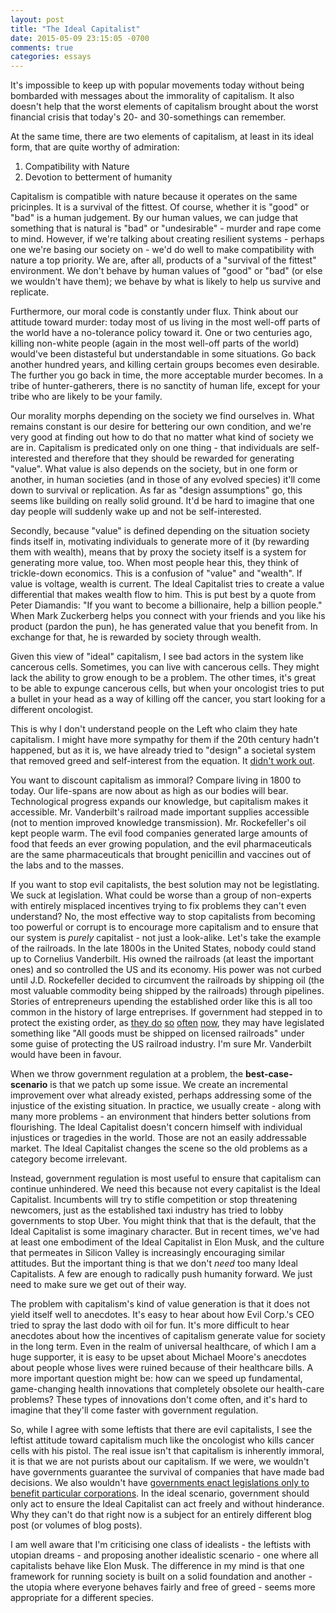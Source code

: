 ```yaml
---
layout: post
title: "The Ideal Capitalist"
date: 2015-05-09 23:15:05 -0700
comments: true
categories: essays
---
```


It's impossible to keep up with popular movements today without being bombarded with messages about the immorality of capitalism. It also doesn't help that the worst elements of capitalism brought about the worst financial crisis that today's 20- and 30-somethings can remember.

At the same time, there are two elements of capitalism, at least in its ideal form, that are quite worthy of admiration:

<!-- More -->

1. Compatibility with Nature
2. Devotion to betterment of humanity

Capitalism is compatible with nature because it operates on the same pricinples. It is a survival of the fittest. Of course, whether it is "good" or "bad" is a human judgement. By our human values, we can judge that something that is natural is "bad" or "undesirable" - murder and rape come to mind. However, if we're talking about creating resilient systems - perhaps one we're basing our society on - we'd do well to make compatibility with nature a top priority. We are, after all, products of a "survival of the fittest" environment. We don't behave by human values of "good" or "bad" (or else we wouldn't have them); we behave by what is likely to help us survive and replicate.

Furthermore, our moral code is constantly under flux. Think about our attitude toward murder: today most of us living in the most well-off parts of the world have a no-tolerance policy toward it. One or two centuries ago, killing non-white people (again in the most well-off parts of the world) would've been distasteful but understandable in some situations. Go back another hundred years, and killing certain groups becomes even desirable. The further you go back in time, the more acceptable murder becomes. In a tribe of hunter-gatherers, there is no sanctity of human life, except for your tribe who are likely to be your family.

Our morality morphs depending on the society we find ourselves in. What remains constant is our desire for bettering our own condition, and we're very good at finding out how to do that no matter what kind of society we are in. Capitalism is predicated only on one thing - that individuals are self-interested and therefore that they should be rewarded for generating "value". What value is also depends on the society, but in one form or another, in human societies (and in those of any evolved species) it'll come down to survival or replication. As far as "design assumptions" go, this seems like building on really solid ground. It'd be hard to imagine that one day people will suddenly wake up and not be self-interested.

Secondly, because "value" is defined depending on the situation society finds itself in, motivating individuals to generate more of it (by rewarding them with wealth), means that by proxy the society itself is a system for generating more value, too. When most people hear this, they think of trickle-down economics. This is a confusion of "value" and "wealth". If value is voltage, wealth is current. The Ideal Capitalist tries to create a value differential that makes wealth flow to him. This is put best by a quote from Peter Diamandis: "If you want to become a billionaire, help a billion people." When Mark Zuckerberg helps you connect with your friends and you like his product (pardon the pun), he has generated value that you benefit from. In exchange for that, he is rewarded by society through wealth.

Given this view of "ideal" capitalism, I see bad actors in the system like cancerous cells. Sometimes, you can live with cancerous cells. They might lack the ability to grow enough to be a problem. The other times, it's great to be able to expunge cancerous cells, but when your oncologist tries to put a bullet in your head as a way of killing off the cancer, you start looking for a different oncologist.

This is why I don't understand people on the Left who claim they hate capitalism. I might have more sympathy for them if the 20th century hadn't happened, but as it is, we have already tried to "design" a societal system that removed greed and self-interest from the equation. It [didn't work out](http://multimedia.pol.dk/archive/00742/Lox_Stalin_03_13-04_742552a.jpg).

You want to discount capitalism as immoral? Compare living in 1800 to today. Our life-spans are now about as high as our bodies will bear. Technological progress expands our knowledge, but capitalism makes it accessible. Mr. Vanderbilt's railroad made important supplies accessible (not to mention improved knowledge transmission). Mr. Rockefeller's oil kept people warm. The evil food companies generated large amounts of food that feeds an ever growing population, and the evil pharmaceuticals are the same pharmaceuticals that brought penicillin and vaccines out of the labs and to the masses.

If you want to stop evil capitalists, the best solution may not be legistlating. We suck at legislation. What could be worse than a group of non-experts with entirely misplaced incentives trying to fix problems they can't even understand? No, the most effective way to stop capitalists from becoming too powerful or corrupt is to encourage more capitalism and to ensure that our system is *purely* capitalist - not just a look-alike. Let's take the example of the railroads. In the late 1800s in the United States, nobody could stand up to Cornelius Vanderbilt. His owned the railroads (at least the important ones) and so controlled the US and its economy. His power was not curbed until J.D. Rockefeller decided to circumvent the railroads by shipping oil (the most valuable commodity being shipped by the railroads) through pipelines. Stories of entrepreneurs upending the established order like this is all too common in the history of large entreprises. If government had stepped in to protect the existing order, as [they do](http://www.reuters.com/article/2008/11/12/us-lockheed-raptor-idUSTRE4AB8ZV20081112) [so](http://en.wikipedia.org/wiki/Net_neutrality) [often](http://www.cnet.com/news/ny-official-airbnb-stay-illegal-host-fined-2400/) [now](http://en.wikipedia.org/wiki/Uber_%28company%29#Regulatory_opposition), they may have legislated something like "All goods must be shipped on licensed railroads" under some guise of protecting the US railroad industry. I'm sure Mr. Vanderbilt would have been in favour.

When we throw government regulation at a problem, the **best-case-scenario** is that we patch up some issue. We create an incremental improvement over what already existed, perhaps addressing some of the injustice of the existing situation. In practice, we usually create - along with many more problems - an environment that hinders better solutions from flourishing. The Ideal Capitalist doesn't concern himself with individual injustices or tragedies in the world. Those are not an easily addressable market. The Ideal Capitalist changes the scene so the old problems as a category become irrelevant.

Instead, government regulation is most useful to ensure that capitalism can continue unhindered. We need this because not every capitalist is the Ideal Capitalist. Incumbents will try to stifle competition or stop threatening newcomers, just as the established taxi industry has tried to lobby governments to stop Uber. You might think that that is the default, that the Ideal Capitalist is some imaginary character. But in recent times, we've had at least one embodiment of the Ideal Capitalist in Elon Musk, and the culture that permeates in Silicon Valley is increasingly encouraging similar attitudes. But the important thing is that we don't *need* too many Ideal Capitalists. A few are enough to radically push humanity forward. We just need to make sure we get out of their way.

The problem with capitalism's kind of value generation is that it does not yield itself well to anecdotes. It's easy to hear about how Evil Corp.'s CEO tried to spray the last dodo with oil for fun. It's more difficult to hear anecdotes about how the incentives of capitalism generate value for society in the long term. Even in the realm of universal healthcare, of which I am a huge supporter, it is easy to be upset about Michael Moore's anecdotes about people whose lives were ruined because of their healthcare bills. A more important question might be: how can we speed up fundamental, game-changing health innovations that completely obsolete our health-care problems? These types of innovations don't come often, and it's hard to imagine that they'll come faster with government regulation.

So, while I agree with some leftists that there are evil capitalists, I see the leftist attitude toward capitalism much like the oncologist who kills cancer cells with his pistol. The real issue isn't that capitalism is inherently immoral, it is that we are not purists about our capitalism. If we were, we wouldn't have governments guarantee the survival of companies that have made bad decisions. We also wouldn't have [governments enact legislations only to benefit particular corporations](http://www.rollingstone.com/politics/news/the-vampire-squid-strikes-again-the-mega-banks-most-devious-scam-yet-20140212?page=4). In the ideal scenario, government should only act to ensure the Ideal Capitalist can act freely and without hinderance. Why they can't do that right now is a subject for an entirely different blog post (or volumes of blog posts).

I am well aware that I'm criticising one class of idealists - the leftists with utopian dreams - and proposing another idealistic scenario - one where all capitalists behave like Elon Musk. The difference in my mind is that one framework for running society is built on a solid foundation and another - the utopia where everyone behaves fairly and free of greed - seems more appropriate for a different species.

